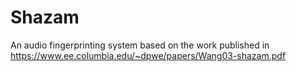 # Shazam
An audio fingerprinting system based on the work published in https://www.ee.columbia.edu/~dpwe/papers/Wang03-shazam.pdf
